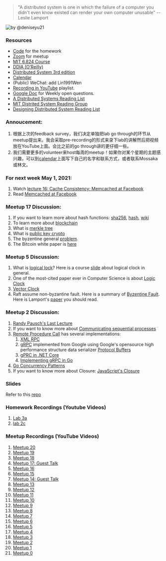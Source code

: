 > "A distributed system is one in which the failure of a computer you didn't even know existed can render your own computer unusable" -- Leslie Lamport

![by @deniseyu21](http://www.mypassionfor.net/wp-content/uploads/2020/03/8-fallacies-of-distributed-computing-1024x714.png)

### Resources
- [Code](https://classroom.github.com/a/_3Qha2rO) for the homework
- [Zoom](https://zoom.us/j/98807003493?pwd=YUhvZ3pUQy85MkhtZzVSaFZBL1k4dz09) for meetup
- [MIT 6.824 Course](http://nil.csail.mit.edu/6.824/2020/schedule.html)
- [DDIA (O’Reilly)](https://learning.oreilly.com/library/view/designing-data-intensive-applications/9781491903063/)
- [Distributed System 3rd edition](https://www.distributed-systems.net/index.php/books/ds3/)
- [Calendar](https://docs.google.com/spreadsheets/d/1RsbGpq1cwNSmYn5hcmT8Hv5O4qssl2HXsTcG82RHVQk/edit?usp=sharing)
- (Public) WeChat: add Lin1991Wen
- [Recording in YouTube](https://www.youtube.com/playlist?list=PL1voNxn5MODMJxAZVvgFHZ0jZ-fuSut68) playlist.
- [Google Doc](https://docs.google.com/document/d/1mvlQgpiGbUA_GSWtnNanKtT60Kgg05AlN6gsRuYz_T0/edit) for Weekly open questions.
- [A Distributed Systems Reading List](https://dancres.github.io/Pages/)
- [MIT Distrited System Reading Group](http://dsrg.pdos.csail.mit.edu/papers/)
- [Designing Distributed System Reading List](https://backendology.com/2018/09/10/distributed-systems-course-reading-list/)

### Annoucement:
1. 根据上次的feedback survey，我们决定单独把lab go through的环节从meetup提出来。我会采取pre-recording的形式来录下lab的讲解然后把视频放在YouTube上面。会比之前的go through讲的更仔细一些。
2. 我们需要更多的volunteer来host每周的meetup！如果你对某个星期的主题感兴趣，可以到[calendar](https://docs.google.com/spreadsheets/d/1RsbGpq1cwNSmYn5hcmT8Hv5O4qssl2HXsTcG82RHVQk/edit?usp=sharing)上面写下自己的名字和联系方式，或者联系Mossaka或林文。

### For next week May 1, 2021:
1. Watch [lecture 16: Cache Consistency: Memcached at Facebook](http://nil.csail.mit.edu/6.824/2020/video/16.html)
2. Read [Memcached at Facebook](http://nil.csail.mit.edu/6.824/2020/papers/memcache-fb.pdf)

### Meetup 17 Discussion:
1. If you want to learn more about hash functions: [sha256](https://qvault.io/security/very-basic-intro-to-hash-functions-sha-256-md-5-etc/), [hash](https://resources.infosecinstitute.com/topic/introduction-to-hash-functions/), [wiki](https://en.wikipedia.org/wiki/Cryptographic_hash_function)
2. To learn more about [blockchain](https://en.bitcoin.it/wiki/Block_chain)
3. What is [merkle tree](https://en.wikipedia.org/wiki/Merkle_tree)
4. What is [public key crypto](https://betterprogramming.pub/an-introduction-to-public-key-cryptography-3ea0cf7bf4ba)
5. The byzentine general [problem](https://medium.com/coinmonks/a-note-from-anthony-if-you-havent-already-please-read-the-article-gaining-clarity-on-key-787989107969).
6. The Bitcoin white paper is [here](https://bitcoin.org/bitcoin.pdf)

### Meetup 5 Discussion:
1. What is [logical lock](https://en.wikipedia.org/wiki/Logical_clock)? Here is a course [slide](https://www.cs.uic.edu/~ajayk/Chapter3.pdf) about logical clock in general.
2. One of the most-cited paper ever in Computer Science is about [Logic Clock](http://lamport.azurewebsites.net/pubs/time-clocks.pdf)
3. [Vector Clock](https://en.wikipedia.org/wiki/Vector_clock)
4. Raft assume non-byzantine fault. Here is a summary of [Byzentine Fault](https://en.wikipedia.org/wiki/Byzantine_fault). Here is Lamport's [paper](https://lamport.azurewebsites.net/pubs/byz.pdf) you should read.

### Meetup 2 Discussion:
1. [Randy Pausch's Last Lecture](https://www.youtube.com/watch?v=ji5_MqicxSo)
2. If you want to know more about [Communicating sequential processes](https://www.cs.cmu.edu/~crary/819-f09/Hoare78.pdf)
3. [Remote Procedure Call](https://en.wikipedia.org/wiki/Remote_procedure_call) has several implementations:
    1. [XML RPC](http://xmlrpc.com/)
    2. [gRPC](https://grpc.io/) implemented from Google using Google's opensource high performance structure data serializer [Protocol Buffers](https://developers.google.com/protocol-buffers/)
    3. [gPRC in .NET Core](https://docs.microsoft.com/en-us/aspnet/core/grpc/?view=aspnetcore-5.0)
    4. [Implementing gRPC in Go](https://medium.com/@sprashant.30/implementing-grpc-using-go-62d4406cd616#:~:text=%20Implementing%20gRPC%20using%20Go%20%201%20Step,to%20do%20is%20implement%20the%20ConnectorServiceServer...%20More%20)
4. [Go Concurrency Patterns](https://youtu.be/f6kdp27TYZs)
5. If you want to know more about Closure: [JavaScript's Closure](https://developer.mozilla.org/en-US/docs/Web/JavaScript/Closures)

### Slides
Refer to this [repo](https://github.com/Microsoft-Distributed-System-Meetup/MSFT-System-Meetup)

### Homework Recordings (Youtube Videos)
1. [Lab 3a](https://youtu.be/R2W8A8Qi7rI)
1. [lab 2c](https://youtu.be/z7qNbNLzk4w)

### Meetup Recordings (YouTube Videos)
1. [Meetup 20](https://youtu.be/OPHVjeOsaO8)
1. [Meetup 19](https://youtu.be/afSrpudnpbg)
1. [Meetup 18](https://youtu.be/p2m2WHyce_w)
1. [Meetup 17: Guest Talk](https://youtu.be/c-9L_zw3xyA)
1. [Meetup 16](https://youtu.be/OEW8YVGnhtU)
1. [Meetup 15](https://youtu.be/huZ71lUYhs0)
1. [Meetup 14: Guest Talk](https://youtu.be/ljO7b7iYBwc)
1. [Meetup 13](https://youtu.be/jKxwenhUWvA)
1. [Meetup 12](https://youtu.be/Otx1vscXloo)
1. [Meetup 11](https://youtu.be/0Z5RSO56lwY)
1. [Meetup 10](https://youtu.be/_5EMpX6g04M)
1. [Meetup 9](https://youtu.be/zBUXhqx3e38)
1. [Meetup 8](https://youtu.be/b5Kp6b-yaiA)
1. [Meetup 7](https://youtu.be/1ORd7geczUM)
1. [Meetup 6](https://youtu.be/IIDOrseYxzA)
1. [Meetup 5](https://youtu.be/K2phntkNgYM)
1. [Meetup 4](https://youtu.be/gk4c_GZY9SU)
1. [Meetup 3](https://youtu.be/GZaiRrqUjow)
1. [Meetup 2](https://youtu.be/Vk_GHllRWy4)
2. [Meetup 1](https://youtu.be/eIbw4El_xsM)
3. [Meetup 0](https://youtu.be/qAFka0s1r2M)
